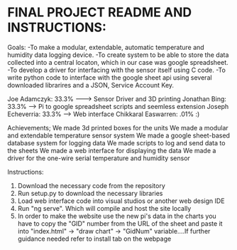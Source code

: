 # FINAL PROJECT README AND INSTRUCTIONS: 
 
 Goals:
  -To make a modular, extendable, automatic temperature and humidity data logging device. 
  -To create system to be able to store the data collected into a central locaton, which in our case was google spreadsheet.
  -To develop a driver for interfacing with the sensor itself using C code.
  -To write python code to interface with the google sheet api using several downloaded librarires and a JSON, Service Account Key.
  
  Joe Adamczyk: 33.3% ---> Sensor Driver and 3D printing
  Jonathan Bing: 33.3% --> Pi to google spreadsheet scripts and seemless extension
  Joseph Echeverria: 33.3% --> Web interface
  Chikkaral Easwarren: .01% :)
  
 Achievements;
  We made 3d printed boxes for the units
  We made a modular and extendable temperature sensor system
  We made a google sheet-based database system for logging data
  We made scripts to log and send data to the sheets
  We made a web interface for displaying the data
  We made a driver for the one-wire serial temperature and humidity sensor
 
 Instructions:
  1. Download the necessary code from the repository 
  2. Run setup.py to download the necessary libraries
  3. Load web interface code into visual studios or another web design IDE
  4. Run "ng serve". Which will compile and host the site locally
  5. In order to make the website use the new pi's data in the charts you have to copy the "GID" number from the URL of the sheet and        paste it into "index.html" -> "draw chart" -> "GidNum" variable....If further guidance needed refer to install tab on the webpage
  
